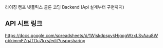 라이징 캠프 넷플릭스 클론 코딩 Backend (Api 설계부터 구현까지)

## API 시트 링크
https://docs.google.com/spreadsheets/d/1WjskdpspvkHjqqgWzxLSvAau8WobkimmFZqJTDu7kxs/edit?usp=sharing
